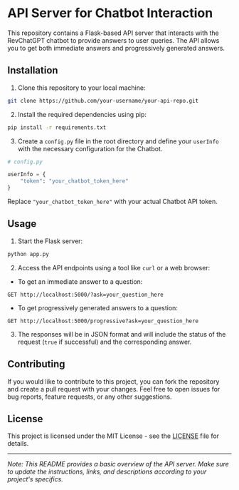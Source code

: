 # API Server for Chatbot Interaction

This repository contains a Flask-based API server that interacts with the RevChatGPT chatbot to provide answers to user queries. The API allows you to get both immediate answers and progressively generated answers.

## Installation

1. Clone this repository to your local machine:

```bash
git clone https://github.com/your-username/your-api-repo.git
```

2. Install the required dependencies using pip:

```bash
pip install -r requirements.txt
```

3. Create a `config.py` file in the root directory and define your `userInfo` with the necessary configuration for the Chatbot.

```python
# config.py

userInfo = {
    "token": "your_chatbot_token_here"
}
```

Replace `"your_chatbot_token_here"` with your actual Chatbot API token.

## Usage

1. Start the Flask server:

```bash
python app.py
```

2. Access the API endpoints using a tool like `curl` or a web browser:

- To get an immediate answer to a question:

```http
GET http://localhost:5000/?ask=your_question_here
```

- To get progressively generated answers to a question:

```http
GET http://localhost:5000/progressive?ask=your_question_here
```

3. The responses will be in JSON format and will include the status of the request (`true` if successful) and the corresponding answer.

## Contributing

If you would like to contribute to this project, you can fork the repository and create a pull request with your changes. Feel free to open issues for bug reports, feature requests, or any other suggestions.

## License

This project is licensed under the MIT License - see the [LICENSE](LICENSE) file for details.

---

*Note: This README provides a basic overview of the API server. Make sure to update the instructions, links, and descriptions according to your project's specifics.*
